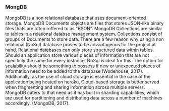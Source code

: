 ### MongDB

MongoDB is a non relational database that uses document-oriented storage. MongoDB Documents objects are files that stores JSON-like binary files thats are often reffered to as "BSON". MongoDB Collections are similar to tables in a relational databse management system. Collections consist of groups of Documents to store data. There are a few reason why using a non relational (NoSql) database proves  to be advantageous for the project at hand. Relational databases can only store structured data within tables. Should an application store various pieces of information that are not specificly the same for every instance, NoSql is ideal for this. The option for scalability should be something to possess if new or unexpected pieces of information need to be added to the database (Wodehouse,  2017). Additionally, as the use of cloud storage is essential in the case of the application being hosted on heroku, Cloud-based storage is better served when fragmenting and sharing information across multiple servers. MongoDB caters to that need as it has built in sharding capabilities, which are used for partitioning and distributing data across a number of machines accordingly. (MongoDB, 2017).
